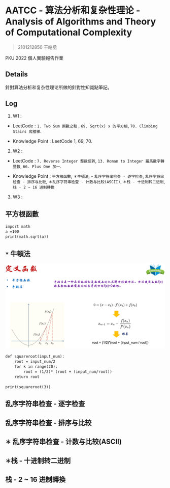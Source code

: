 # AATCC - 算法分析和复杂性理论 - Analysis of Algorithms and Theory of Computational Complexity

> 2101212850 干皓丞

PKU 2022 個人實驗報告作業


## Details

針對算法分析和复杂性理论所做的針對性知識點筆記。

## Log

1. W1 : 

- LeetCode : `1. Two Sum 兩數之和` , `69. Sqrt(x) x 的平方根`, `70. Climbing Stairs 爬楼梯`.

- Knowledge Point : LeetCode 1, 69, 70.

2. W2 : 

- LeetCode : `7. Reverse Integer 整数反转`, `13. Roman to Integer 羅馬數字轉整數`, `66. Plus One 加一`.

- Knowledge Point : `平方根函數`, `＊牛頓法`,  - `乱序字符串检查 - 逐字检查`, `乱序字符串检查 - 排序与比较`, `＊乱序字符串检查 - 计数与比较(ASCII)`, `＊栈 - 十进制转二进制`, `栈 - 2 ~ 16 进制轉換`

3. W3 :


## 平方根函數

```
import math
a =100
print(math.sqrt(a))
```

## `*` 牛頓法


![](w2-kp-1.png)

```
def squareroot(input_num):
    root = input_num/2
    for k in range(20):
        root = (1/2)* (root + (input_num/root))
    return root

print(squareroot(3))
```


## 乱序字符串检查 - 逐字检查

## 乱序字符串检查 - 排序与比较

## `＊` 乱序字符串检查 - 计数与比较(ASCII)

## `＊`栈 - 十进制转二进制

## 栈 - 2 ~ 16 进制轉換

